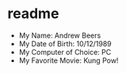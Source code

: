 # readme

- My Name: Andrew Beers
- My Date of Birth: 10/12/1989
- My Computer of Choice: PC
- My Favorite Movie: Kung Pow!
